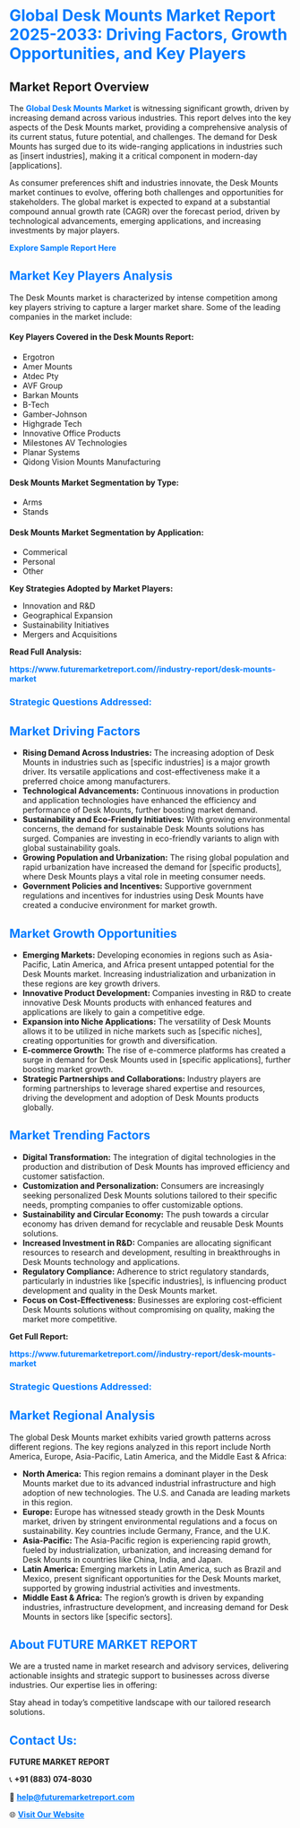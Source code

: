 <h1 style="color: #007BFF;">Global Desk Mounts Market Report 2025-2033: Driving Factors, Growth Opportunities, and Key Players</h1>

<section id="overview">
<h2>Market Report Overview</h2>
<p>The <a href="https://www.futuremarketreport.com//industry-report/desk-mounts-market" style="color: #007BFF; text-decoration: none;"><strong>Global Desk Mounts Market</strong></a> is witnessing significant growth, driven by increasing demand across various industries. This report delves into the key aspects of the Desk Mounts market, providing a comprehensive analysis of its current status, future potential, and challenges. The demand for Desk Mounts has surged due to its wide-ranging applications in industries such as [insert industries], making it a critical component in modern-day [applications].</p>
<p>As consumer preferences shift and industries innovate, the Desk Mounts market continues to evolve, offering both challenges and opportunities for stakeholders. The global market is expected to expand at a substantial compound annual growth rate (CAGR) over the forecast period, driven by technological advancements, emerging applications, and increasing investments by major players.</p>
</section>

<section id="overview">
<p><a href="https://www.futuremarketreport.com//request-sample/reportId=92575" style="color: #007BFF; text-decoration: none;"><strong>Explore Sample Report Here</strong></a></p>
</section>

<section id="key-players">
<h2 style="color: #007BFF;">Market Key Players Analysis</h2>
<p>The Desk Mounts market is characterized by intense competition among key players striving to capture a larger market share. Some of the leading companies in the market include:</p>
<h4>Key Players Covered in the Desk Mounts Report:</h4>
<ul><li>Ergotron</li><li>Amer Mounts</li><li>Atdec Pty</li><li>AVF Group</li><li>Barkan Mounts</li><li>B-Tech</li><li>Gamber-Johnson</li><li>Highgrade Tech</li><li>Innovative Office Products</li><li>Milestones AV Technologies</li><li>Planar Systems</li><li>Qidong Vision Mounts Manufacturing</li></ul>
<h4>Desk Mounts Market Segmentation by Type:</h4>
<ul><li>Arms</li><li>Stands</li></ul>

<h4>Desk Mounts Market Segmentation by Application:</h4>
<ul><li>Commerical</li><li>Personal</li><li>Other</li></ul>
<p><strong>Key Strategies Adopted by Market Players:</strong></p>
<ul>
<li>Innovation and R&D</li>
<li>Geographical Expansion</li>
<li>Sustainability Initiatives</li>
<li>Mergers and Acquisitions</li>
</ul>
</section>

<section>
<p><strong>Read Full Analysis: </strong></p><a href="https://www.futuremarketreport.com//industry-report/desk-mounts-market" style="color: #007BFF; text-decoration: none;"><strong>https://www.futuremarketreport.com//industry-report/desk-mounts-market</strong></a>
<h3 style="color: #007BFF;">Strategic Questions Addressed:</h3>
</section>

<section id="driving-factors">
<h2 style="color: #007BFF;">Market Driving Factors</h2>
<ul>
<li><strong>Rising Demand Across Industries:</strong> The increasing adoption of Desk Mounts in industries such as [specific industries] is a major growth driver. Its versatile applications and cost-effectiveness make it a preferred choice among manufacturers.</li>
<li><strong>Technological Advancements:</strong> Continuous innovations in production and application technologies have enhanced the efficiency and performance of Desk Mounts, further boosting market demand.</li>
<li><strong>Sustainability and Eco-Friendly Initiatives:</strong> With growing environmental concerns, the demand for sustainable Desk Mounts solutions has surged. Companies are investing in eco-friendly variants to align with global sustainability goals.</li>
<li><strong>Growing Population and Urbanization:</strong> The rising global population and rapid urbanization have increased the demand for [specific products], where Desk Mounts plays a vital role in meeting consumer needs.</li>
<li><strong>Government Policies and Incentives:</strong> Supportive government regulations and incentives for industries using Desk Mounts have created a conducive environment for market growth.</li>
</ul>
</section>

<section id="growth-opportunities">
<h2 style="color: #007BFF;">Market Growth Opportunities</h2>
<ul>
<li><strong>Emerging Markets:</strong> Developing economies in regions such as Asia-Pacific, Latin America, and Africa present untapped potential for the Desk Mounts market. Increasing industrialization and urbanization in these regions are key growth drivers.</li>
<li><strong>Innovative Product Development:</strong> Companies investing in R&D to create innovative Desk Mounts products with enhanced features and applications are likely to gain a competitive edge.</li>
<li><strong>Expansion into Niche Applications:</strong> The versatility of Desk Mounts allows it to be utilized in niche markets such as [specific niches], creating opportunities for growth and diversification.</li>
<li><strong>E-commerce Growth:</strong> The rise of e-commerce platforms has created a surge in demand for Desk Mounts used in [specific applications], further boosting market growth.</li>
<li><strong>Strategic Partnerships and Collaborations:</strong> Industry players are forming partnerships to leverage shared expertise and resources, driving the development and adoption of Desk Mounts products globally.</li>
</ul>
</section>

<section id="trending-factors">
<h2 style="color: #007BFF;">Market Trending Factors</h2>
<ul>
<li><strong>Digital Transformation:</strong> The integration of digital technologies in the production and distribution of Desk Mounts has improved efficiency and customer satisfaction.</li>
<li><strong>Customization and Personalization:</strong> Consumers are increasingly seeking personalized Desk Mounts solutions tailored to their specific needs, prompting companies to offer customizable options.</li>
<li><strong>Sustainability and Circular Economy:</strong> The push towards a circular economy has driven demand for recyclable and reusable Desk Mounts solutions.</li>
<li><strong>Increased Investment in R&D:</strong> Companies are allocating significant resources to research and development, resulting in breakthroughs in Desk Mounts technology and applications.</li>
<li><strong>Regulatory Compliance:</strong> Adherence to strict regulatory standards, particularly in industries like [specific industries], is influencing product development and quality in the Desk Mounts market.</li>
<li><strong>Focus on Cost-Effectiveness:</strong> Businesses are exploring cost-efficient Desk Mounts solutions without compromising on quality, making the market more competitive.</li>
</ul>
</section>

<section>
<p><strong>Get Full Report: </strong></p><a href="https://www.futuremarketreport.com//industry-report/desk-mounts-market" style="color: #007BFF; text-decoration: none;"><strong>https://www.futuremarketreport.com//industry-report/desk-mounts-market</strong></a>
<h3 style="color: #007BFF;">Strategic Questions Addressed:</h3>
</section>


<section id="regional-analysis">
<h2 style="color: #007BFF;">Market Regional Analysis</h2>
<p>The global Desk Mounts market exhibits varied growth patterns across different regions. The key regions analyzed in this report include North America, Europe, Asia-Pacific, Latin America, and the Middle East & Africa:</p>
<ul>
<li><strong>North America:</strong> This region remains a dominant player in the Desk Mounts market due to its advanced industrial infrastructure and high adoption of new technologies. The U.S. and Canada are leading markets in this region.</li>
<li><strong>Europe:</strong> Europe has witnessed steady growth in the Desk Mounts market, driven by stringent environmental regulations and a focus on sustainability. Key countries include Germany, France, and the U.K.</li>
<li><strong>Asia-Pacific:</strong> The Asia-Pacific region is experiencing rapid growth, fueled by industrialization, urbanization, and increasing demand for Desk Mounts in countries like China, India, and Japan.</li>
<li><strong>Latin America:</strong> Emerging markets in Latin America, such as Brazil and Mexico, present significant opportunities for the Desk Mounts market, supported by growing industrial activities and investments.</li>
<li><strong>Middle East & Africa:</strong> The region’s growth is driven by expanding industries, infrastructure development, and increasing demand for Desk Mounts in sectors like [specific sectors].</li>
</ul>
</section>

<footer>
<h2 style="color: #007BFF;">About FUTURE MARKET REPORT</h2>
<p>We are a trusted name in market research and advisory services, delivering actionable insights and strategic support to businesses across diverse industries. Our expertise lies in offering:</p>

<p>Stay ahead in today’s competitive landscape with our tailored research solutions.</p>

<h2 style="color: #007BFF;">Contact Us:</h2>
<p><strong>FUTURE MARKET REPORT</strong></p>
<p>📞 <strong>+91 (883) 074-8030</strong></p>
<p>📧 <strong><a href="mailto:help@futuremarketreport.com" style="color: #007BFF;">help@futuremarketreport.com</a></strong></p>
<p>🌐 <strong><a href="https://www.futuremarketreport.com/" style="color: #007BFF;">Visit Our Website</a></strong></p>
</footer>